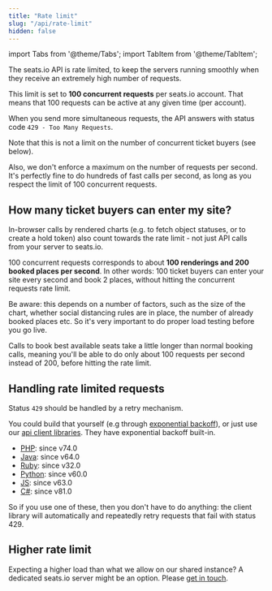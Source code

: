 ```yaml
---
title: "Rate limit"
slug: "/api/rate-limit"
hidden: false
---
```


import Tabs from '@theme/Tabs';
import TabItem from '@theme/TabItem';

The seats.io API is rate limited, to keep the servers running smoothly when they receive an extremely high number of requests.

This limit is set to **100 concurrent requests** per seats.io account. That means that 100 requests can be active at any given time (per account).

When you send more simultaneous requests, the API answers with status code `429 - Too Many Requests`.

Note that this is not a limit on the number of concurrent ticket buyers (see below).

Also, we don't enforce a maximum on the number of requests per second. It's perfectly fine to do hundreds of fast calls per second, as long as you respect the limit of 100 concurrent requests.

## How many ticket buyers can enter my site?

In-browser calls by rendered charts (e.g. to fetch object statuses, or to create a hold token) also count towards the rate limit - not just API calls from your server to seats.io.

100 concurrent requests corresponds to about **100 renderings and 200 booked places per second**. In other words: 100 ticket buyers
can enter your site every second and book 2 places, without hitting the concurrent requests rate limit.

Be aware: this depends on a number of factors, such as the size of the chart, whether social distancing rules are in place, the number of already booked places etc.
So it's very important to do proper load testing before you go live.

Calls to book best available seats take a little longer than normal booking calls, meaning you'll be able to do only about 100 requests per second instead of 200, before hitting the rate limit.

## Handling rate limited requests

Status `429` should be handled by a retry mechanism.

You could build that yourself (e.g through [exponential backoff](https://en.wikipedia.org/wiki/Exponential_backoff)),
or just use our [api client libraries](/docs/api/client-libraries). They have exponential backoff built-in.

- [PHP](https://github.com/seatsio/seatsio-php): since v74.0
- [Java](https://github.com/seatsio/seatsio-java): since v64.0
- [Ruby](https://github.com/seatsio/seatsio-ruby): since v32.0
- [Python](https://github.com/seatsio/seatsio-python): since v60.0
- [JS](https://github.com/seatsio/seatsio-js): since v63.0
- [C#](https://github.com/seatsio/seatsio-dotnet): since v81.0

So if you use one of these, then you don't have to do anything: the client library will automatically and repeatedly retry requests that fail with status 429.

## Higher rate limit

Expecting a higher load than what we allow on our shared instance? A dedicated seats.io server might be an option. Please [get in touch](mailto:sales@seats.io).
